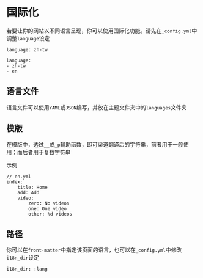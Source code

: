 # 国际化

若要让你的网站以不同语言呈现，你可以使用国际化功能。请先在`_config.yml`中调整`language`设定

	language: zh-tw

	language:
	- zh-tw
	- en

## 语言文件

语言文件可以使用`YAML`或`JSON`编写，并放在主题文件夹中的`languages`文件夹

## 模版

在模版中，透过`__`或`_p`辅助函数，即可渠道翻译后的字符串，前者用于一般使用；而后者用于复数字符串

示例

	// en.yml
	index:
		title: Home
		add: Add
		video:
			zero: No videos
			one: One video
			other: %d videos

## 路径

你可以在`front-matter`中指定该页面的语言，也可以在`_config.yml`中修改`i18n_dir`设定

	i18n_dir: :lang